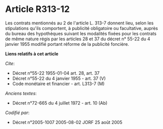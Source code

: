 # Article R313-12

Les contrats mentionnés au 2 de l'article L. 313-7 donnent lieu, selon les stipulations qu'ils comportent, à publicité
obligatoire ou facultative, auprès du bureau des hypothèques suivant les modalités fixées pour les contrats de même nature
régis par les articles 28 et 37 du décret n° 55-22 du 4 janvier 1955 modifié portant réforme de la publicité foncière.

**Liens relatifs à cet article**

_Cite_:

  - Décret n°55-22 1955-01-04 art. 28, art. 37
  - Décret n°55-22 du 4 janvier 1955 - art. 37 (V)
  - Code monétaire et financier - art. L313-7 (M)

_Anciens textes_:

  - Décret n°72-665 du 4 juillet 1972 - art. 10 (Ab)

_Codifié par_:

  - Décret n°2005-1007 2005-08-02 JORF 25 août 2005
